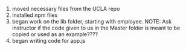 1. moved necessary files from the UCLA repo
2. installed npm files
3. began work on the lib folder, starting with employee.
    NOTE: Ask instructor if the code given to us in the Master folder is meant to be copied or used as an example????
4. began writing code for app.js